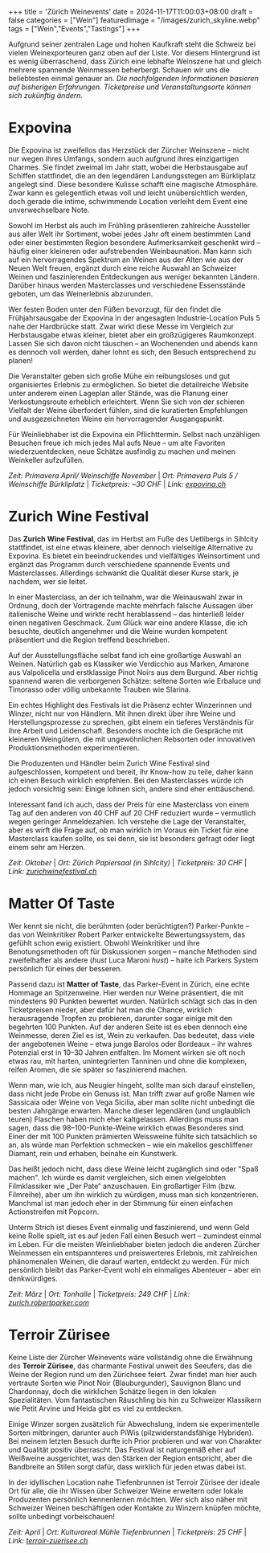 +++
title = 'Zürich Weinevents'
date = 2024-11-17T11:00:03+08:00
draft = false
categories = ["Wein"]
featuredImage = "/images/zurich_skyline.webp"
tags = ["Wein","Events","Tastings"]
+++

Aufgrund seiner zentralen Lage und hohen Kaufkraft steht die Schweiz bei vielen Weinexporteuren ganz oben auf der Liste. Vor diesem Hintergrund ist es wenig überraschend, dass Zürich eine lebhafte Weinszene hat und gleich mehrere spannende Weinmessen beherbergt. Schauen wir uns die beliebtesten einmal genauer an.
*Die nachfolgenden Informationen basieren auf bisherigen Erfahrungen. Ticketpreise und Veranstaltungsorte können sich zukünftig ändern.*

# Expovina
Die Expovina ist zweifellos das Herzstück der Zürcher Weinszene – nicht nur wegen ihres Umfangs, sondern auch aufgrund ihres einzigartigen Charmes. Sie findet zweimal im Jahr statt, wobei die Herbstausgabe auf Schiffen stattfindet, die an den legendären Landungsstegen am Bürkliplatz angelegt sind. Diese besondere Kulisse schafft eine magische Atmosphäre. Zwar kann es gelegentlich etwas voll und leicht unübersichtlich werden, doch gerade die intime, schwimmende Location verleiht dem Event eine unverwechselbare Note.

Sowohl im Herbst als auch im Frühling präsentieren zahlreiche Aussteller aus aller Welt ihr Sortiment, wobei jedes Jahr oft einem bestimmten Land oder einer bestimmten Region besondere Aufmerksamkeit geschenkt wird – häufig einer kleineren oder aufstrebenden Weinbaunation. Man kann sich auf ein hervorragendes Spektrum an Weinen aus der Alten wie aus der Neuen Welt freuen, ergänzt durch eine reiche Auswahl an Schweizer Weinen und faszinierenden Entdeckungen aus weniger bekannten Ländern. Darüber hinaus werden Masterclasses und verschiedene Essensstände geboten, um das Weinerlebnis abzurunden.

Wer festen Boden unter den Füßen bevorzugt, für den findet die Frühjahrsausgabe der Expovina in der angesagten Industrie-Location Puls 5 nahe der Hardbrücke statt. Zwar wirkt diese Messe im Vergleich zur Herbstausgabe etwas kleiner, bietet aber ein großzügigeres Raumkonzept. Lassen Sie sich davon nicht täuschen – an Wochenenden und abends kann es dennoch voll werden, daher lohnt es sich, den Besuch entsprechend zu planen!

Die Veranstalter geben sich große Mühe ein reibungsloses und gut organisiertes Erlebnis zu ermöglichen. So bietet die detailreiche Website unter anderem einen Lageplan aller Stände, was die Planung einer Verkostungsroute erheblich erleichtert. Wenn Sie sich von der schieren Vielfalt der Weine überfordert fühlen, sind die kuratierten Empfehlungen und ausgezeichneten Weine ein hervorragender Ausgangspunkt.

Für Weinliebhaber ist die Expovina ein Pflichttermin. Selbst nach unzähligen Besuchen freue ich mich jedes Mal aufs Neue – um alte Favoriten wiederzuentdecken, neue Schätze ausfindig zu machen und meinen Weinkeller aufzufüllen.

*Zeit: Primavera April/ Weinschiffe November* | *Ort: Primavera Puls 5 / Weinschiffe Bürkliplatz* | *Ticketpreis: ~30 CHF* | *Link: [expovina.ch](https://expovina.ch/en-ch/)*

# Zurich Wine Festival
Das **Zurich Wine Festival**, das im Herbst am Fuße des Uetlibergs in Sihlcity stattfindet, ist eine etwas kleinere, aber dennoch vielseitige Alternative zu Expovina. Es bietet ein beeindruckendes und vielfältiges Weinsortiment und ergänzt das Programm durch verschiedene spannende Events und Masterclasses. Allerdings schwankt die Qualität dieser Kurse stark, je nachdem, wer sie leitet.

In einer Masterclass, an der ich teilnahm, war die Weinauswahl zwar in Ordnung, doch der Vortragende machte mehrfach falsche Aussagen über italienische Weine und wirkte recht herablassend – das hinterließ leider einen negativen Geschmack. Zum Glück war eine andere Klasse, die ich besuchte, deutlich angenehmer und die Weine wurden kompetent präsentiert und die Region treffend beschrieben.

Auf der Ausstellungsfläche selbst fand ich eine großartige Auswahl an Weinen. Natürlich gab es Klassiker wie Verdicchio aus Marken, Amarone aus Valpolicella und erstklassige Pinot Noirs aus dem Burgund. Aber richtig spannend waren die verborgenen Schätze: seltene Sorten wie Erbaluce und Timorasso oder völlig unbekannte Trauben wie Slarina.

Ein echtes Highlight des Festivals ist die Präsenz echter Winzerinnen und Winzer, nicht nur von Händlern. Mit ihnen direkt über ihre Weine und Herstellungsprozesse zu sprechen, gibt einem ein tieferes Verständnis für ihre Arbeit und Leidenschaft. Besonders mochte ich die Gespräche mit kleineren Weingütern, die mit ungewöhnlichen Rebsorten oder innovativen Produktionsmethoden experimentieren.

Die Produzenten und Händler beim Zurich Wine Festival sind aufgeschlossen, kompetent und bereit, ihr Know-how zu teile, daher kann ich einen Besuch wirklich empfehlen. Bei den Masterclasses würde ich jedoch vorsichtig sein: Einige lohnen sich, andere sind eher enttäuschend.

Interessant fand ich auch, dass der Preis für eine Masterclass von einem Tag auf den anderen von 40 CHF auf 20 CHF reduziert wurde – vermutlich wegen geringer Anmeldezahlen. Ich verstehe die Lage der Veranstalter, aber es wirft die Frage auf, ob man wirklich im Voraus ein Ticket für eine Masterclass kaufen sollte, es sei denn, sie ist besonders gefragt oder liegt einem sehr am Herzen.

*Zeit: Oktober* | *Ort: Zürich Papiersaal (in Sihlcity)* | *Ticketpreis: 30 CHF* | *Link: [zurichwinefestival.ch](https://zurichwinefestival.ch/)*

# Matter Of Taste
Wer kennt sie nicht, die berühmten (oder berüchtigten?) Parker-Punkte – das von Weinkritiker Robert Parker entwickelte Bewertungssystem, das gefühlt schon ewig existiert. Obwohl Weinkritiker und ihre Benotungsmethoden oft für Diskussionen sorgen – manche Methoden sind zweifelhafter als andere (*hust* Luca Maroni *hust*) – halte ich Parkers System persönlich für eines der besseren.

Passend dazu ist **Matter of Taste**, das Parker-Event in Zürich, eine echte Hommage an Spitzenweine. Hier werden nur Weine präsentiert, die mit mindestens 90 Punkten bewertet wurden. Natürlich schlägt sich das in den Ticketpreisen nieder, aber dafür hat man die Chance, wirklich herausragende Tropfen zu probieren, darunter sogar einige mit den begehrten 100 Punkten. Auf der anderen Seite ist es eben dennoch eine Weinmesse, deren Ziel es ist, Wein zu verkaufen. Das bedeutet, dass viele der angebotenen Weine – etwa junge Barolos oder Bordeaux – ihr wahres Potenzial erst in 10–30 Jahren entfalten. Im Moment wirken sie oft noch etwas rau, mit harten, unintegrierten Tanninen und ohne die komplexen, reifen Aromen, die sie später so faszinierend machen.

Wenn man, wie ich, aus Neugier hingeht, sollte man sich darauf einstellen, dass nicht jede Probe ein Genuss ist. Man trifft zwar auf große Namen wie Sassicaia oder Weine von Vega Sicilia, aber man sollte nicht unbedingt die besten Jahrgänge erwarten. Manche dieser legendären (und unglaublich teuren) Flaschen haben mich eher kaltgelassen. Allerdings muss man sagen, dass die 98–100-Punkte-Weine wirklich etwas Besonderes sind. Einer der mit 100 Punkten prämierten Weissweine fühlte sich tatsächlich so an, als würde man Perfektion schmecken – wie ein makellos geschliffener Diamant, rein und erhaben, beinahe ein Kunstwerk.

Das heißt jedoch nicht, dass diese Weine leicht zugänglich sind oder "Spaß machen". Ich würde es damit vergleichen, sich einen vielgelobten Filmklassiker wie „Der Pate“ anzuschauen. Ein großartiger Film (bzw. Filmreihe), aber um ihn wirklich zu würdigen, muss man sich konzentrieren. Manchmal ist man jedoch eher in der Stimmung für einen einfachen Actionstreifen mit Popcorn.

Unterm Strich ist dieses Event einmalig und faszinierend, und wenn Geld keine Rolle spielt, ist es auf jeden Fall einen Besuch wert – zumindest einmal im Leben. Für die meisten Weinliebhaber bieten jedoch die anderen Zürcher Weinmessen ein entspannteres und preiswerteres Erlebnis, mit zahlreichen phänomenalen Weinen, die darauf warten, entdeckt zu werden. Für mich persönlich bleibt das Parker-Event wohl ein einmaliges Abenteuer – aber ein denkwürdiges.

*Zeit: März* | *Ort: Tonhalle* | *Ticketpreis: 249 CHF* | *Link: [zurich.robertparker.com](https://www.zurich.robertparker.com/)*

# Terroir Zürisee
Keine Liste der Zürcher Weinevents wäre vollständig ohne die Erwähnung des **Terroir Zürisee**, das charmante Festival unweit des Seeufers, das die Weine der Region rund um den Zürichsee feiert. Zwar findet man hier auch vertraute Sorten wie Pinot Noir (Blauburgunder), Sauvignon Blanc und Chardonnay, doch die wirklichen Schätze liegen in den lokalen Spezialitäten. Vom fantastischen Räuschling bis hin zu Schweizer Klassikern wie Petit Arvine und Heida gibt es viel zu entdecken.

Einige Winzer sorgen zusätzlich für Abwechslung, indem sie experimentelle Sorten mitbringen, darunter auch PiWis (pilzwiderstandsfähige Hybriden). Bei meinem letzten Besuch durfte ich Prior probieren und war von Charakter und Qualität positiv überrascht. Das Festival ist naturgemäß eher auf Weißweine ausgerichtet, was den Stärken der Region entspricht, aber die Bandbreite an Stilen sorgt dafür, dass wirklich für jeden etwas dabei ist.

In der idyllischen Location nahe Tiefenbrunnen ist Terroir Zürisee der ideale Ort für alle, die ihr Wissen über Schweizer Weine erweitern oder lokale Produzenten persönlich kennenlernen möchten. Wer sich also näher mit Schweizer Weinen beschäftigen oder Kontakte zu Winzern knüpfen möchte, sollte unbedingt vorbeischauen!

*Zeit: April* | *Ort: Kulturareal Mühle Tiefenbrunnen* | *Ticketpreis: 25 CHF* | *Link: [terroir-zuerisee.ch](https://terroir-zuerisee.ch/)*